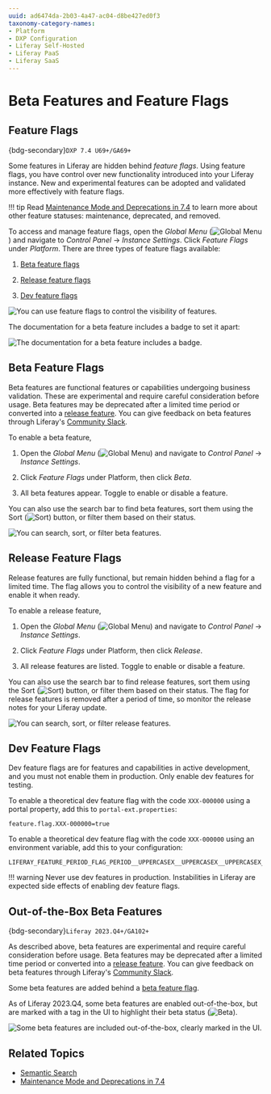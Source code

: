 ```yaml
---
uuid: ad6474da-2b03-4a47-ac04-d8be427ed0f3
taxonomy-category-names:
- Platform
- DXP Configuration
- Liferay Self-Hosted
- Liferay PaaS
- Liferay SaaS
---
```

# Beta Features and Feature Flags

## Feature Flags

{bdg-secondary}`DXP 7.4 U69+/GA69+`

Some features in Liferay are hidden behind *feature flags*. Using feature flags, you have control over new functionality introduced into your Liferay instance. New and experimental features can be adopted and validated more effectively with feature flags.

!!! tip
    Read [Maintenance Mode and Deprecations in 7.4](../../installation-and-upgrades/upgrading-liferay/reference/maintenance-mode-and-deprecations-in-7-4.md) to learn more about other feature statuses: maintenance, deprecated, and removed.

To access and manage feature flags, open the *Global Menu* (![Global Menu](../../images/icon-applications-menu.png)) and navigate to *Control Panel* &rarr; *Instance Settings*. Click *Feature Flags* under *Platform*. There are three types of feature flags available: 

1. [Beta feature flags](#beta-feature-flags)

1. [Release feature flags](#release-feature-flags)

1. [Dev feature flags](#dev-feature-flags)

![You can use feature flags to control the visibility of features.](./feature-flags/images/01.png)

The documentation for a beta feature includes a badge to set it apart: 

![The documentation for a beta feature includes a badge.](./feature-flags/images/02.png)

## Beta Feature Flags

Beta features are functional features or capabilities undergoing business validation. These are experimental and require careful consideration before usage. Beta features may be deprecated after a limited time period or converted into a [release feature](#release-feature-flags). You can give feedback on beta features through Liferay's [Community Slack](https://liferay.dev/chat).

To enable a beta feature,

1. Open the *Global Menu* (![Global Menu](../../images/icon-applications-menu.png)) and navigate to *Control Panel* &rarr; *Instance Settings*. 

1. Click *Feature Flags* under Platform, then click *Beta*. 

1. All beta features appear. Toggle to enable or disable a feature. 

You can also use the search bar to find beta features, sort them using the Sort (![Sort](../../images/icon-sort2.png)) button, or filter them based on their status. 

![You can search, sort, or filter beta features.](./feature-flags/images/03.png)

## Release Feature Flags

Release features are fully functional, but remain hidden behind a flag for a limited time. The flag allows you to control the visibility of a new feature and enable it when ready. 

To enable a release feature, 

1. Open the *Global Menu* (![Global Menu](../../images/icon-applications-menu.png)) and navigate to *Control Panel* &rarr; *Instance Settings*. 

1. Click *Feature Flags* under Platform, then click *Release*. 

1. All release features are listed. Toggle to enable or disable a feature. 

You can also use the search bar to find release features, sort them using the Sort (![Sort](../../images/icon-sort2.png)) button, or filter them based on their status. The flag for release features is removed after a period of time, so monitor the release notes for your Liferay update.

![You can search, sort, or filter release features.](./feature-flags/images/04.png)

## Dev Feature Flags

Dev feature flags are for features and capabilities in active development, and you must not enable them in production. Only enable dev features for testing. 

To enable a theoretical dev feature flag with the code `XXX-000000` using a portal property, add this to `portal-ext.properties`: 

```
feature.flag.XXX-000000=true
```

To enable a theoretical dev feature flag with the code `XXX-000000` using an environment variable, add this to your configuration: 

```
LIFERAY_FEATURE_PERIOD_FLAG_PERIOD__UPPERCASEX__UPPERCASEX__UPPERCASEX__MINUS__NUMBER0__NUMBER0__NUMBER0__NUMBER0__NUMBER0__NUMBER0_=true
```

!!! warning
    Never use dev features in production. Instabilities in Liferay are expected side effects of enabling dev feature flags. 

## Out-of-the-Box Beta Features

{bdg-secondary}`Liferay 2023.Q4+/GA102+`

As described above, beta features are experimental and require careful consideration before usage. Beta features may be deprecated after a limited time period or converted into a [release feature](#release-feature-flags). You can give feedback on beta features through Liferay's [Community Slack](https://liferay.dev/chat).

Some beta features are added behind a [beta feature flag](#beta-feature-flags).

As of Liferay 2023.Q4, some beta features are enabled out-of-the-box, but are marked with a tag in the UI to highlight their beta status (![Beta](../../images/icon-beta-feature.png)).

![Some beta features are included out-of-the-box, clearly marked in the UI.](./feature-flags/images/05.png)

## Related Topics

- [Semantic Search](../../using-search/liferay-enterprise-search/search-experiences/semantic-search.md)
- [Maintenance Mode and Deprecations in 7.4](../../installation-and-upgrades/upgrading-liferay/reference/maintenance-mode-and-deprecations-in-7-4.md)
